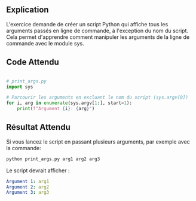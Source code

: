 ## Explication

L'exercice demande de créer un script Python qui affiche tous les arguments passés en ligne de commande, à l'exception du nom du script. Cela permet d'apprendre comment manipuler les arguments de la ligne de commande avec le module sys.

## Code Attendu

```python

# print_args.py
import sys

# Parcourir les arguments en excluant le nom du script (sys.argv[0])
for i, arg in enumerate(sys.argv[1:], start=1):
    print(f"Argument {i}: {arg}")
```

## Résultat Attendu

Si vous lancez le script en passant plusieurs arguments, par exemple avec la commande:

```bash
python print_args.py arg1 arg2 arg3
```

Le script devrait afficher :

```yaml
Argument 1: arg1
Argument 2: arg2
Argument 3: arg3
```